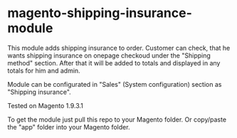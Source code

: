 # magento-shipping-insurance-module
This module adds shipping insurance to order.
Customer can check, that he wants shipping insurance on onepage checkoud under the "Shipping method" section.
After that it will be added to totals and displayed in any totals for him and admin.

Module can be configurated in "Sales" (System configuration) section as "Shipping insurance".

Tested on Magento 1.9.3.1

To get the module just pull this repo to your Magento folder. Or copy/paste the "app" folder into your Magento folder.
